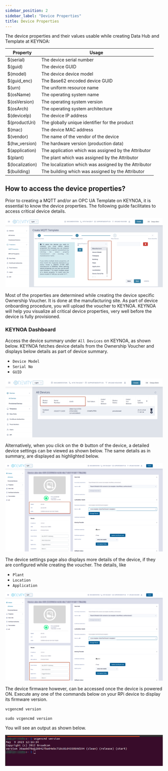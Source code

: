 ```yaml
---
sidebar_position: 2
sidebar_label: "Device Properties"
title: Device Properties
---
```


The device properties and their values usable while creating Data Hub and Template at KEYNOA:

| Property        | Usage                                                 |
|-----------------|-------------------------------------------------------|
| $(serial)       | The device serial number                              |
| $(guid)         | The device GUID                                       |
| $(model)        | The device device model                               |
| $(guid_enc)     | The Base62 encoded device GUID                        |
| $(urn)          | The uniform resource name                             |
| $(osName)       | The operating system name                             |
| $(osVersion)    | The operating system version                          |
| $(osArch)       | The operating system architecture                     |
| $(deviceIp)     | The device IP address                                 |
| $(productUri)   | The globally unique identifier for the product        |
| $(mac)          | The device MAC address                                |
| $(vendor)       | The name of the vendor of the device                  |
| $(hw_version)   | The hardware version (production data)                |
| $(application)  | The application which was assigned by the Attributor  |
| $(plant)        | The plant which was assigned by the Attributor        |
| $(localization) | The localization which was assigned by the Attributor |
| $(building)     | The building which was assigned by the Attributor     |

## How to access the device properties?

Prior to creating a MQTT and/or an OPC UA Template on KEYNOA, it is essential to know the device properties. The following guide facilitates to access critical device details. 

![KEYNOA](/img/KEYNOA/reference-doc/Device-Properties/device-properties.png)

Most of the properties are determined while creating the device specific Ownership Voucher. It is done at the manufacturing site. As part of device onboarding procedure, you will upload the voucher to KEYNOA. KEYNOA will help you visualize all critical device properties, very well before the device is fully provisioned.


### KEYNOA Dashboard

Access the device summary under `All Devices` on KEYNOA, as shown below. KEYNOA fetches device details from the Ownership Voucher and displays below details as part of device summary.

- `Device Model`
- `Serial No`
- `GUID`

![KEYNOA](/img/KEYNOA/reference-doc/Device-Properties/device-summary.png)

Alternatively, when you click on the :gear: button of the device, a detailed device settings can be viewed as shown below. The same details as in summary, are displayed as highlighted below.

![KEYNOA](/img/KEYNOA/reference-doc/Device-Properties/device-detailed-settings-1.png)


The device settings page also displays more details of the device, if they are configured while creating the voucher. The details, like

- `Plant`
- `Location`
- `Application`
 
![KEYNOA](/img/KEYNOA/reference-doc/Device-Properties/device-detailed-settings-2.png)

The device firmware however, can be accessed once the device is powered ON. Execute any one of the commands below on your RPi device to display its firmware version.

```
vcgencmd version
```
```
sudo vcgencmd version
```

You will see an output as shown below. 

![KEYNOA](/img/KEYNOA/reference-doc/Device-Properties/firmware-version.png)







